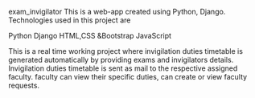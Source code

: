 exam_invigilator
This is a web-app created using Python, Django. Technologies used in this project are

Python
Django
HTML,CSS &Bootstrap
JavaScript

This is a real time working project where invigilation duties timetable is generated automatically by providing exams and invigilators details.
Invigilation duties timetable is sent as mail to the respective assigned faculty. faculty can view their specific duties, can create or view faculty requests.
